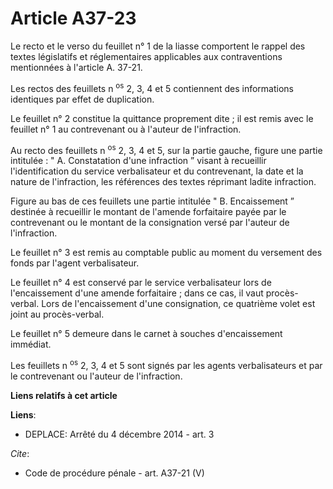 # Article A37-23

Le recto et le verso du feuillet n° 1 de la liasse comportent le rappel des textes législatifs et réglementaires applicables
aux contraventions mentionnées à l'article A. 37-21. 

Les rectos des feuillets n
  <sup>os</sup> 2, 3, 4 et 5 contiennent des informations identiques par effet de duplication. 

Le feuillet n° 2 constitue la quittance proprement dite ; il est remis avec le feuillet n° 1 au contrevenant ou à l'auteur de
l'infraction. 

Au recto des feuillets n
  <sup>os</sup> 2, 3, 4 et 5, sur la partie gauche, figure une partie intitulée : " A. Constatation d'une infraction ” visant
à recueillir l'identification du service verbalisateur et du contrevenant, la date et la nature de l'infraction, les
références des textes réprimant ladite infraction. 

Figure au bas de ces feuillets une partie intitulée " B. Encaissement ” destinée à recueillir le montant de l'amende
forfaitaire payée par le contrevenant ou le montant de la consignation versé par l'auteur de l'infraction. 

Le feuillet n° 3 est remis au comptable public au moment du versement des fonds par l'agent verbalisateur. 

Le feuillet n° 4 est conservé par le service verbalisateur lors de l'encaissement d'une amende forfaitaire ; dans ce cas, il
vaut procès-verbal. Lors de l'encaissement d'une consignation, ce quatrième volet est joint au procès-verbal. 

Le feuillet n° 5 demeure dans le carnet à souches d'encaissement immédiat. 

Les feuillets n
  <sup>os</sup> 2, 3, 4 et 5 sont signés par les agents verbalisateurs et par le contrevenant ou l'auteur de l'infraction.

**Liens relatifs à cet article**

**Liens**:

  - DEPLACE: Arrêté du 4 décembre 2014 - art. 3

_Cite_:

  - Code de procédure pénale - art. A37-21 (V)
